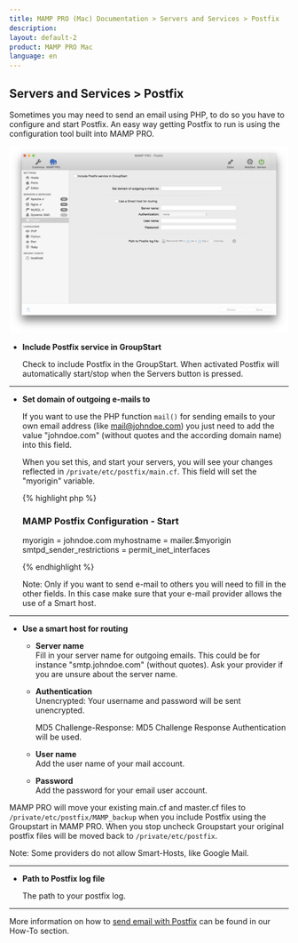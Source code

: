 ```yaml
---
title: MAMP PRO (Mac) Documentation > Servers and Services > Postfix
description: 
layout: default-2
product: MAMP PRO Mac
language: en
---
```


## Servers and Services > Postfix

Sometimes you may need to send an email using PHP, to do so you have to configure and start Postfix. An easy way getting Postfix to run is using the configuration tool built into MAMP PRO. 

![MAMP](/en/MAMP-PRO-Mac/Servers-and-Services/Postfix/Postfix.png)

*  **Include Postfix service in GroupStart**  

   Check to include Postfix in the GroupStart. When activated Postfix will automatically start/stop when the Servers button is pressed.

---

*  **Set domain of outgoing e-mails to**

   If you want to use the PHP function `mail()` for sending emails to your own email address (like mail@johndoe.com) you
   just need to add the value "johndoe.com" (without quotes and the according domain name) into this field.
   
   When you set this, and start your servers, you will see your changes reflected in  `/private/etc/postfix/main.cf`. This field will set the "myorigin" variable.
   
   {% highlight php %}

   ### MAMP Postfix Configuration - Start ###

   myorigin = johndoe.com
   myhostname = mailer.$myorigin
   smtpd_sender_restrictions = permit_inet_interfaces
   
   {% endhighlight %}

  
   
   
   <div class="alert" role="alert">
   Note: Only if you want to send e-mail to others you will need to fill
   in the other fields. In this case make sure that your e-mail provider allows the use of a Smart host.
   </div>
---

*  **Use a smart host for routing**  

    *  **Server name**  
       Fill in your server name for outgoing emails. This could be for instance "smtp.johndoe.com" (without quotes).
       Ask your provider if you are unsure about the server name.  

    *  **Authentication**  
       Unencrypted: Your username and password will be sent unencrypted.
       
       MD5 Challenge-Response: MD5 Challenge Response Authentication will be used.

    *  **User name**  
       Add the user name of your mail account.  

    *  **Password**  
       Add the password for your email user account.  

  
  MAMP PRO will move your existing main.cf and master.cf files to `/private/etc/postfix/MAMP_backup` when you include Postfix using the Groupstart in MAMP PRO. When you stop uncheck Groupstart your original postfix files will be moved back to `/private/etc/postfix`.
  
  <div class="alert" role="alert">
   Note: Some providers do not allow Smart-Hosts, like Google Mail.
   </div>

---

*  **Path to Postfix log file**  

   The path to your postfix log.
   
---

   More information on how to [send email with Postfix](../../How-Tos/General/SendMailPostfix) can be found in our How-To section.
